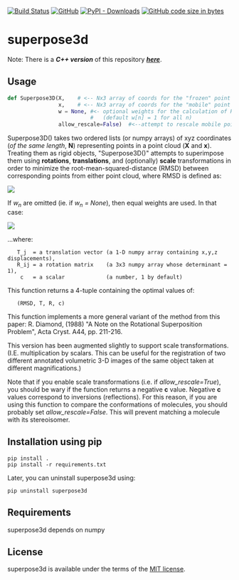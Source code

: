 [![Build Status](https://travis-ci.org/jewettaij/superpose3d.svg?branch=master)](./.travis.yml)
[![GitHub](https://img.shields.io/github/license/jewettaij/superpose3d)](./LICENSE.md)
[![PyPI - Downloads](https://img.shields.io/pypi/dm/superpose3d)](https://pypistats.org/packages/superpose3d)
[![GitHub code size in bytes](https://img.shields.io/github/languages/code-size/jewettaij/superpose3d)]()



superpose3d
===========

Note: There is a ***C++ version*** of this repository
[***here***](https://github.com/jewettaij/superpose3d_cpp).

##  Usage

```python
def Superpose3D(X,    # <-- Nx3 array of coords for the "frozen" point cloud
                x,    # <-- Nx3 array of coords for the "mobile" point cloud
                w = None, #<- optional weights for the calculation of RMSD
                          #   (default w[n] = 1 for all n)
                allow_rescale=False)  #<--attempt to rescale mobile point cloud?
```

Superpose3D() takes two ordered lists (or numpy arrays) of xyz coordinates
(*of the same length*, **N**) representing points in a point cloud (**X** and
**x**). Treating them as rigid objects, "Superpose3D()" attempts to superimpose
them using **rotations**, **translations**, and (optionally) **scale**
transformations in order to minimize the root-mean-squared-distance (RMSD)
between corresponding points from either point cloud, where RMSD is defined as:

<img src="http://latex.codecogs.com/gif.latex?\large&space;RMSD=\sqrt\left\sum_{n=1}^N\,w_n\,\sum_{i=1}^3 \left|X_{ni}-\left(\sum_{j=1}^3 c R_{ij}x_{nj}+T_i\right)\right|^2\quad\middle/\quad\sum_{n=1}^N w_n}\right}"/>

If *w<sub>n</sub>* are omitted (ie. if *w<sub>n</sub> = None*),
then equal weights are used.  In that case:

<img src="http://latex.codecogs.com/gif.latex?\large&space;RMSD=\sqrt{\,\frac{1}{n}\,\sum_{n=1}^N\,\,\sum_{i=1}^3 \left|X_{ni}-\left(\sum_{j=1}^3 cR_{ij}x_{nj}+T_i\right)\right|^2}"/>

...where:

```
   T_j  = a translation vector (a 1-D numpy array containing x,y,z displacements),
   R_ij = a rotation matrix    (a 3x3 numpy array whose determinant = 1),
    c   = a scalar             (a number, 1 by default)
```
This function returns a 4-tuple containing the optimal values of:
```
   (RMSD, T, R, c)
```
This function implements a more general variant of the method from this paper:
R. Diamond, (1988)
"A Note on the Rotational Superposition Problem",
 Acta Cryst. A44, pp. 211-216.

This version has been augmented slightly to support scale transformations.  (I.E. multiplication by scalars.  This can be useful for the registration of two different annotated volumetric 3-D images of the same object taken at different magnifications.)

Note that if you enable scale transformations (i.e. if *allow_rescale=True*), you should be wary if the function returns a negative **c** value.  Negative **c** values correspond to inversions (reflections).  For this reason, if you are using this function to compare the conformations of molecules, you should probably set *allow_rescale=False*.  This will prevent matching a molecule with its stereoisomer.

## Installation using pip

    pip install .
    pip install -r requirements.txt

Later, you can uninstall superpose3d using:

    pip uninstall superpose3d

## Requirements

superpose3d depends on numpy

## License

superpose3d is available under the terms of the [MIT license](LICENSE.md).
